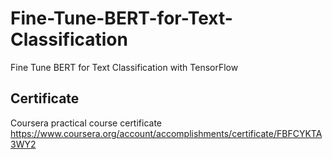 # Fine-Tune-BERT-for-Text-Classification
Fine Tune BERT for Text Classification with TensorFlow

## Certificate 
Coursera practical course certificate https://www.coursera.org/account/accomplishments/certificate/FBFCYKTA3WY2
